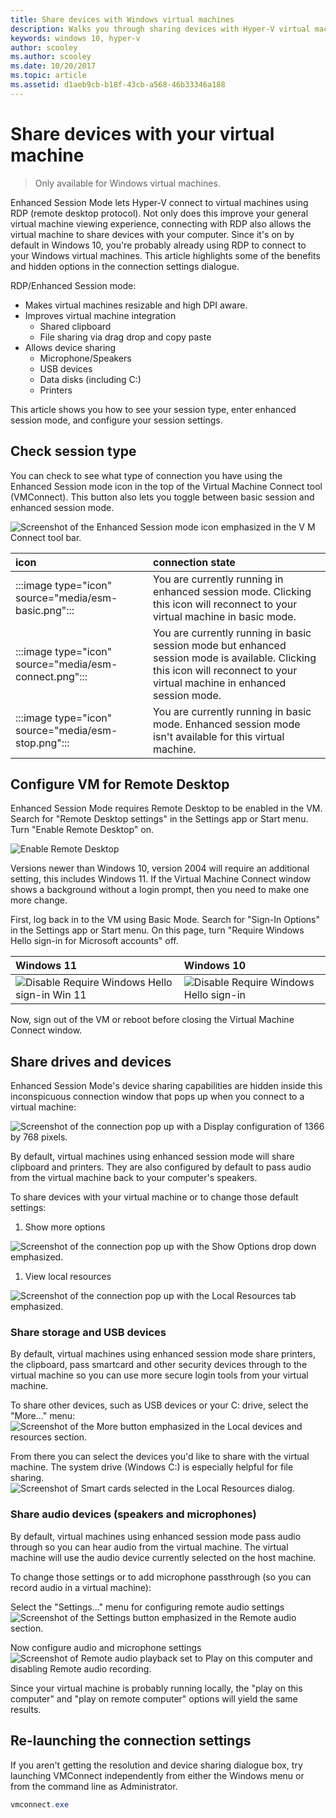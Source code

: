 ```yaml
---
title: Share devices with Windows virtual machines
description: Walks you through sharing devices with Hyper-V virtual machines (USB, audio, microphone, and mounted drives)
keywords: windows 10, hyper-v
author: scooley
ms.author: scooley
ms.date: 10/20/2017
ms.topic: article
ms.assetid: d1aeb9cb-b18f-43cb-a568-46b33346a188
---
```


# Share devices with your virtual machine

> Only available for Windows virtual machines.

Enhanced Session Mode lets Hyper-V connect to virtual machines using RDP (remote desktop protocol).  Not only does this improve your general virtual machine viewing experience, connecting with RDP also allows the virtual machine to share devices with your computer.  Since it's on by default in Windows 10, you're probably already using RDP to connect to your Windows virtual machines.  This article highlights some of the benefits and hidden options in the connection settings dialogue.

RDP/Enhanced Session mode:

* Makes virtual machines resizable and high DPI aware.
* Improves virtual machine integration
  * Shared clipboard
  * File sharing via drag drop and copy paste
* Allows device sharing
  * Microphone/Speakers
  * USB devices
  * Data disks (including C:)
  * Printers

This article shows you how to see your session type, enter enhanced session mode, and configure your session settings.

## Check session type

You can check to see what type of connection you have using the Enhanced Session mode icon in the top of the Virtual Machine Connect tool (VMConnect).  This button also lets you toggle between basic session and enhanced session mode.

![Screenshot of the Enhanced Session mode icon emphasized in the V M Connect tool bar.](media/esm-button-location.png)

| icon | connection state |
|:-----|:---------|
|:::image type="icon" source="media/esm-basic.png":::| You are currently running in enhanced session mode.  Clicking this icon will reconnect to your virtual machine in basic mode. |
|:::image type="icon" source="media/esm-connect.png":::| You are currently running in basic session mode but enhanced session mode is available.  Clicking this icon will reconnect to your virtual machine in enhanced session mode.  |
|:::image type="icon" source="media/esm-stop.png":::| You are currently running in basic mode.  Enhanced session mode isn't available for this virtual machine. |

## Configure VM for Remote Desktop

Enhanced Session Mode requires Remote Desktop to be enabled in the VM. Search for "Remote Desktop settings" in the Settings app or Start menu. Turn "Enable Remote Desktop" on.

![Enable Remote Desktop](media/remote-desktop-settings.png)

Versions newer than Windows 10, version 2004 will require an additional setting, this includes Windows 11. If the Virtual Machine Connect window shows a background without a login prompt, then you need to make one more change.

First, log back in to the VM using Basic Mode. Search for "Sign-In Options" in the Settings app or Start menu. 
On this page, turn "Require Windows Hello sign-in for Microsoft accounts" off. 

| Windows 11 | Windows 10 |
|:----|:----|
| ![Disable Require Windows Hello sign-in Win 11](media/sign-in-options-win11.png) | ![Disable Require Windows Hello sign-in](media/sign-in-options.png) |

Now, sign out of the VM or reboot before closing the Virtual Machine Connect window.

## Share drives and devices

Enhanced Session Mode's device sharing capabilities are hidden inside this inconspicuous connection window that pops up when you connect to a virtual machine:

![Screenshot of the connection pop up with a Display configuration of 1366 by 768 pixels.](media/esm-default-view.png)

By default, virtual machines using enhanced session mode will share clipboard and printers.  They are also configured by default to pass audio from the virtual machine back to your computer's speakers.

To share devices with your virtual machine or to change those default settings:

1. Show more options

  ![Screenshot of the connection pop up with the Show Options drop down emphasized.](media/esm-show-options.png)

1. View local resources

  ![Screenshot of the connection pop up with the Local Resources tab emphasized.](media/esm-local-resources.png)

### Share storage and USB devices

By default, virtual machines using enhanced session mode share printers, the clipboard, pass smartcard and other security devices through to the virtual machine so you can use more secure login tools from your virtual machine.

To share other devices, such as USB devices or your C: drive, select the "More..." menu:  
![Screenshot of the More button emphasized in the Local devices and resources section.](media/esm-more-devices.png)

From there you can select the devices you'd like to share with the virtual machine.  The system drive (Windows C:) is especially helpful for file sharing.  
![Screenshot of Smart cards selected in the Local Resources dialog.](media/esm-drives-usb.png)

### Share audio devices (speakers and microphones)

By default, virtual machines using enhanced session mode pass audio through so you can hear audio from the virtual machine.  The virtual machine will use the audio device currently selected on the host machine.

To change those settings or to add microphone passthrough (so you can record audio in a virtual machine):

Select the "Settings..." menu for configuring remote audio settings  
![Screenshot of the Settings button emphasized in the Remote audio section.](media/esm-audio.png)

Now configure audio and microphone settings  
![Screenshot of Remote audio playback set to Play on this computer and disabling Remote audio recording.](media/esm-audio-settings.png)

Since your virtual machine is probably running locally, the "play on this computer" and "play on remote computer" options will yield the same results.

## Re-launching the connection settings

If you aren't getting the resolution and device sharing dialogue box, try launching VMConnect independently from either the Windows menu or from the command line as Administrator.  

``` Powershell
vmconnect.exe
```
